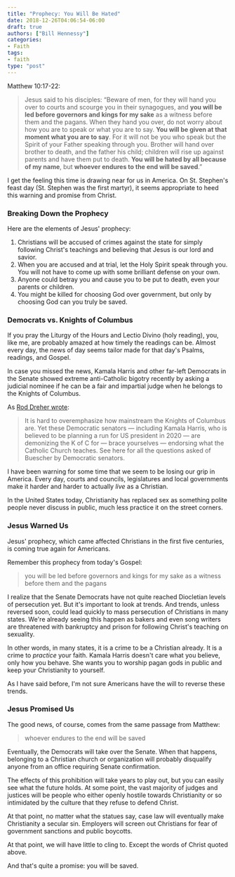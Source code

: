 ```yaml
---
title: "Prophecy: You Will Be Hated"
date: 2018-12-26T04:06:54-06:00
draft: true
authors: ["Bill Hennessy"]
categories:
- Faith
tags:
- faith
type: "post"
---
```


Matthew 10:17-22:

> Jesus said to his disciples: “Beware of men, for they will hand you over to courts and scourge you in their synagogues, and **you will be led before governors and kings for my sake** as a witness before them and the pagans. When they hand you over, do not worry about how you are to speak or what you are to say. **You will be given at that moment what you are to say**. For it will not be you who speak but the Spirit of your Father speaking through you. Brother will hand over brother to death, and the father his child; children will rise up against parents and have them put to death. **You will be hated by all because of my name**, but **whoever endures to the end will be saved**.”

I get the feeling this time is drawing near for us in America. On St. Stephen's feast day (St. Stephen was the first martyr), it seems appropriate to heed this warning and promise from Christ. 

### Breaking Down the Prophecy

Here are the elements of Jesus' prophecy:

1. Christians will be accused of crimes against the state for simply following Christ's teachings and believing that Jesus is our lord and savior.
2. When you are accused and at trial, let the Holy Spirit speak through you. You will not have to come up with some brilliant defense on your own. 
3. Anyone could betray you and cause you to be put to death, even your parents or children. 
4. You might be killed for choosing God over government, but only by choosing God can you truly be saved.

### Democrats vs. Knights of Columbus

If you pray the Liturgy of the Hours and Lectio Divino (holy reading), you, like me, are probably amazed at how timely the readings can be. Almost every day, the news of day seems tailor made for that day's Psalms, readings, and Gospel. 

In case you missed the news, Kamala Harris and other far-left Democrats in the Senate showed extreme anti-Catholic bigotry recently by asking a judicial nominee if he can be a fair and impartial judge when he belongs to the Knights of Columbus. 

As [Rod Dreher wrote](https://www.theamericanconservative.com/dreher/democrats-knights-of-columbus/comment-page-1/):

> It is hard to overemphasize how mainstream the Knights of Columbus are. Yet these Democratic senators — including Kamala Harris, who is believed to be planning a run for US president in 2020 — are demonizing the K of C for — brace yourselves — endorsing what the Catholic Church teaches. See here for all the questions asked of Buescher by Democratic senators. 

I have been warning for some time that we seem to be losing our grip in America. Every day, courts and councils, legislatures and local governments make it harder and harder to actually *live* as a Christian.

In the United States today, Christianity has replaced sex as something polite people never discuss in public, much less practice it on the street corners. 

### Jesus Warned Us

Jesus' prophecy, which came affected Christians in the first five centuries, is coming true again for Americans. 

Remember this prophecy from today's Gospel:

> you will be led before governors and kings for my sake as a witness before them and the pagans

I realize that the Senate Democrats have not quite reached Diocletian levels of persecution yet. But it's important to look at trends. And trends, unless reversed soon, could lead quickly to mass persecution of Christians in many states. We're already seeing this happen as bakers and even song writers are threatened with bankruptcy and prison for following Christ's teaching on sexuality. 

In other words, in many states, it is a crime to be a Christian already. It is a crime to *practice* your faith. Kamala Harris doesn't care what you believe, only how you behave. She wants you to worship pagan gods in public and keep your Christianity to yourself. 

As I have said before, I'm not sure Americans have the will to reverse these trends. 

### Jesus Promised Us

The good news, of course, comes from the same passage from Matthew: 

> whoever endures to the end will be saved

Eventually, the Democrats will take over the Senate. When that happens, belonging to a Christian church or organization will probably disqualify anyone from an office requiring Senate confirmation. 

The effects of this prohibition will take years to play out, but you can easily see what the future holds. At some point, the vast majority of judges and justices will be people who either openly hostile towards Christianity or so intimidated by the culture that they refuse to defend Christ. 

At that point, no matter what the statues say, case law will eventually make Christianity a secular sin. Employers will screen out Christians for fear of government sanctions and public boycotts. 

At that point, we will have little to cling to. Except the words of Christ quoted above. 

And that's quite a promise: you will be saved. 